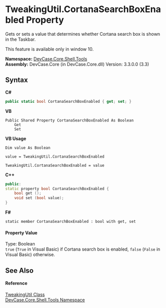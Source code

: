 # TweakingUtil.CortanaSearchBoxEnabled Property 
 

Gets or sets a value that determines whether Cortana search box is shown in the Taskbar. 

 This feature is available only in window 10.

**Namespace:**&nbsp;<a href="N_DevCase_Core_Shell_Tools">DevCase.Core.Shell.Tools</a><br />**Assembly:**&nbsp;DevCase.Core (in DevCase.Core.dll) Version: 3.3.0.0 (3.3)

## Syntax

**C#**<br />
``` C#
public static bool CortanaSearchBoxEnabled { get; set; }
```

**VB**<br />
``` VB
Public Shared Property CortanaSearchBoxEnabled As Boolean
	Get
	Set
```

**VB Usage**<br />
``` VB Usage
Dim value As Boolean

value = TweakingUtil.CortanaSearchBoxEnabled

TweakingUtil.CortanaSearchBoxEnabled = value
```

**C++**<br />
``` C++
public:
static property bool CortanaSearchBoxEnabled {
	bool get ();
	void set (bool value);
}
```

**F#**<br />
``` F#
static member CortanaSearchBoxEnabled : bool with get, set

```


#### Property Value
Type: Boolean<br />`true` (`True` in Visual Basic) if Cortana search box is enabled, `false` (`False` in Visual Basic) otherwise.

## See Also


#### Reference
<a href="T_DevCase_Core_Shell_Tools_TweakingUtil">TweakingUtil Class</a><br /><a href="N_DevCase_Core_Shell_Tools">DevCase.Core.Shell.Tools Namespace</a><br />